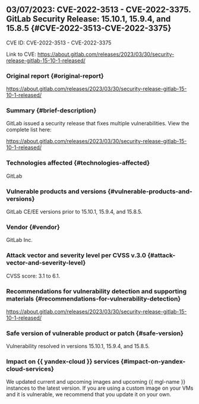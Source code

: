 ## 03/07/2023: CVE-2022-3513 - CVE-2022-3375. GitLab Security Release: 15.10.1, 15.9.4, and 15.8.5 {#CVE-2022-3513-CVE-2022-3375}

CVE ID: CVE-2022-3513 - CVE-2022-3375

Link to CVE: <https://about.gitlab.com/releases/2023/03/30/security-release-gitlab-15-10-1-released/>

### Original report {#original-report}

<https://about.gitlab.com/releases/2023/03/30/security-release-gitlab-15-10-1-released/>

### Summary {#brief-description}

GitLab issued a security release that fixes multiple vulnerabilities. View the complete list here:

<https://about.gitlab.com/releases/2023/03/30/security-release-gitlab-15-10-1-released/>

### Technologies affected {#technologies-affected}

GitLab

### Vulnerable products and versions {#vulnerable-products-and-versions}

GitLab CE/EE versions prior to 15.10.1, 15.9.4, and 15.8.5.

### Vendor {#vendor}

GitLab Inc.

### Attack vector and severity level per CVSS v.3.0 {#attack-vector-and-severity-level}

CVSS score: 3.1 to 6.1.

### Recommendations for vulnerability detection and supporting materials {#recommendations-for-vulnerability-detection}

<https://about.gitlab.com/releases/2023/03/30/security-release-gitlab-15-10-1-released/>

### Safe version of vulnerable product or patch {#safe-version}

Vulnerability resolved in versions 15.10.1, 15.9.4, and 15.8.5.

### Impact on {{ yandex-cloud }} services {#impact-on-yandex-cloud-services}

We updated current and upcoming images and upcoming {{ mgl-name }} instances to the latest version. If you are using a custom image on your VMs and it is vulnerable, we recommend that you update it on your own.
